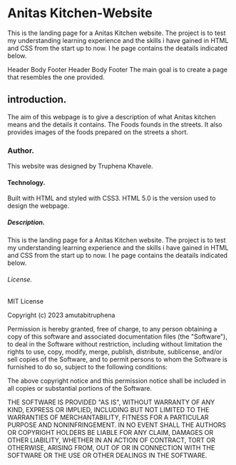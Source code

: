 # Anitas Kitchen-Website
This is the landing page for a Anitas Kitchen website. The project is to test my understanding learning experience and the skills i have gained  in HTML and CSS from the start up to now. I he page contains the deatails indicated below.

Header	Body	Footer
Header	Body	Footer
The main goal is to create a page that resembles the one provided.
## introduction.
The aim of this webpage is to give a description of what Anitas kitchen  means and the details it contains.
The Foods founds in the streets.
It also provides images of the foods prepared on the streets a short.
### Author.
This website was designed by Truphena Khavele.
#### Technology.
Built with HTML and styled with CSS3.
HTML 5.0 is the version used to design the webpage.
##### Description.
This is the landing page for a Anitas Kitchen website. The project is to test my understanding learning experience and the skills i have gained  in HTML and CSS from the start up to now. I he page contains the deatails indicated below.
###### License.
MIT License

Copyright (c) 2023 amutabitruphena

Permission is hereby granted, free of charge, to any person obtaining a copy
of this software and associated documentation files (the "Software"), to deal
in the Software without restriction, including without limitation the rights
to use, copy, modify, merge, publish, distribute, sublicense, and/or sell
copies of the Software, and to permit persons to whom the Software is
furnished to do so, subject to the following conditions:

The above copyright notice and this permission notice shall be included in all
copies or substantial portions of the Software.

THE SOFTWARE IS PROVIDED "AS IS", WITHOUT WARRANTY OF ANY KIND, EXPRESS OR
IMPLIED, INCLUDING BUT NOT LIMITED TO THE WARRANTIES OF MERCHANTABILITY,
FITNESS FOR A PARTICULAR PURPOSE AND NONINFRINGEMENT. IN NO EVENT SHALL THE
AUTHORS OR COPYRIGHT HOLDERS BE LIABLE FOR ANY CLAIM, DAMAGES OR OTHER
LIABILITY, WHETHER IN AN ACTION OF CONTRACT, TORT OR OTHERWISE, ARISING FROM,
OUT OF OR IN CONNECTION WITH THE SOFTWARE OR THE USE OR OTHER DEALINGS IN THE
SOFTWARE.
